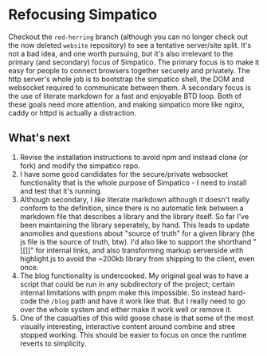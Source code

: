 # Refocusing Simpatico
Checkout the `red-herring` branch (although you can no longer check out the now deleted `website` repository) to see a tentative server/site split. It's not a bad idea, and one worth pursuing, but it's also irrelevant to the primary (and secondary) focus of Simpatico. The primary focus is to make it easy for people to connect browsers together securely and privately. The http server's whole job is to bootstrap the simpatico shell, the DOM and websocket required to communicate between them. A secondary focus is the use of literate markdown for a fast and enjoyable BTD loop. Both of these goals need more attention, and making simpatico more like nginx, caddy or httpd is actually a distraction.

## What's next
 1. Revise the installation instructions to avoid npm and instead clone (or fork) and modify the simpatico repo.
 2. I have some good candidates for the secure/private websocket functionality that is the whole purpose of Simpatico - I need to install and test that it's running. 
 3. Although secondary, I *like* literate markdown although it doesn't really conform to the definition, since there is no automatic link between a markdown file that describes a library and the library itself. So far I've been maintaining the library seperately, by hand. This leads to update anomolies and questions about "source of truth" for a given library (the js file is the source of truth, btw). I'd also like to support the shorthand "[[]]" for internal links, and also transforming markup serverside with highlight.js to avoid the ~200kb library from shipping to the client, even once.
 4. The blog functionality is undercooked. My original goal was to have a script that could be run in any subdirectory of the project; certain internal limitations with pnpm make this impossible. So instead hard-code the `/blog` path and have it work like that. But I really need to go over the whole system and either make it work well or remove it.
 5. One of the casualties of this wild goose chase is that some of the most visually interesting, interactive content around combine and stree stopped working. This should be easier to focus on once the runtime reverts to simplicity. 
